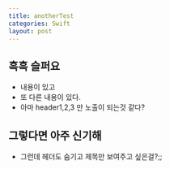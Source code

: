 ```yaml
---
title: anotherTest
categories: Swift
layout: post
---
```


## 흑흑 슬퍼요

- 내용이 있고
- 또 다른 내용이 있다.
- 아마 header1,2,3 만 노출이 되는것 같다?

## 그렇다면 아주 신기해

- 그런데 헤더도 숨기고 제목만 보여주고 싶은걸?;;